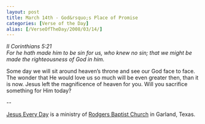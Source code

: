 ```yaml
---
layout: post
title: March 14th - God&rsquo;s Place of Promise
categories: [Verse of the Day]
alias: [/VerseOfTheDay/2008/03/14/]
---
```


_II Corinthians 5:21  
For he hath made him to be sin for us, who knew no sin; that we
might be made the righteousness of God in him._

Some day we will sit around heaven&rsquo;s throne and see our God
face to face. The wonder that He would love us so much will be even
greater then, than it is now. Jesus left the magnificence of heaven
for you. Will you sacrifice something for Him today?

 --

<a href=http://jesuseveryday.net>Jesus Every Day</a> is a ministry of <a href=http://rodgersbaptist.net>Rodgers Baptist Church</a> in Garland, Texas.
